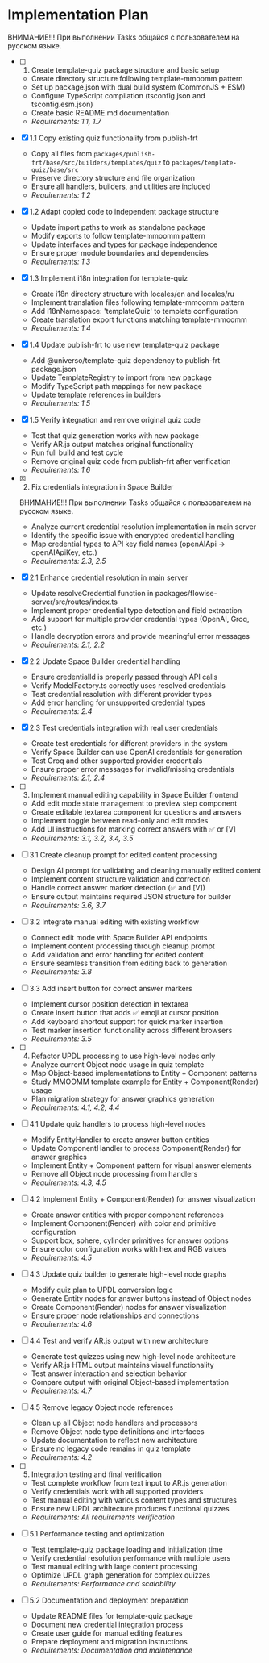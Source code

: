 # Implementation Plan

ВНИМАНИЕ!!! При выполнении Tasks общайся с пользователем на русском языке.

- [ ] 1. Create template-quiz package structure and basic setup
  - Create directory structure following template-mmoomm pattern
  - Set up package.json with dual build system (CommonJS + ESM)
  - Configure TypeScript compilation (tsconfig.json and tsconfig.esm.json)
  - Create basic README.md documentation
  - _Requirements: 1.1, 1.7_

- [x] 1.1 Copy existing quiz functionality from publish-frt
  - Copy all files from `packages/publish-frt/base/src/builders/templates/quiz` to `packages/template-quiz/base/src`
  - Preserve directory structure and file organization
  - Ensure all handlers, builders, and utilities are included
  - _Requirements: 1.2_

- [x] 1.2 Adapt copied code to independent package structure
  - Update import paths to work as standalone package
  - Modify exports to follow template-mmoomm pattern
  - Update interfaces and types for package independence
  - Ensure proper module boundaries and dependencies
  - _Requirements: 1.3_

- [x] 1.3 Implement i18n integration for template-quiz
  - Create i18n directory structure with locales/en and locales/ru
  - Implement translation files following template-mmoomm pattern
  - Add i18nNamespace: 'templateQuiz' to template configuration
  - Create translation export functions matching template-mmoomm
  - _Requirements: 1.4_

- [x] 1.4 Update publish-frt to use new template-quiz package
  - Add @universo/template-quiz dependency to publish-frt package.json
  - Update TemplateRegistry to import from new package
  - Modify TypeScript path mappings for new package
  - Update template references in builders
  - _Requirements: 1.5_

- [x] 1.5 Verify integration and remove original quiz code
  - Test that quiz generation works with new package
  - Verify AR.js output matches original functionality
  - Run full build and test cycle
  - Remove original quiz code from publish-frt after verification
  - _Requirements: 1.6_

- [x] 2. Fix credentials integration in Space Builder

    ВНИМАНИЕ!!! При выполнении Tasks общайся с пользователем на русском языке.

  - Analyze current credential resolution implementation in main server
  - Identify the specific issue with encrypted credential handling
  - Map credential types to API key field names (openAIApi -> openAIApiKey, etc.)
  - _Requirements: 2.3, 2.5_

- [x] 2.1 Enhance credential resolution in main server
  - Update resolveCredential function in packages/flowise-server/src/routes/index.ts
  - Implement proper credential type detection and field extraction
  - Add support for multiple provider credential types (OpenAI, Groq, etc.)
  - Handle decryption errors and provide meaningful error messages
  - _Requirements: 2.1, 2.2_

- [x] 2.2 Update Space Builder credential handling
  - Ensure credentialId is properly passed through API calls
  - Verify ModelFactory.ts correctly uses resolved credentials
  - Test credential resolution with different provider types
  - Add error handling for unsupported credential types
  - _Requirements: 2.4_

- [x] 2.3 Test credentials integration with real user credentials
  - Create test credentials for different providers in the system
  - Verify Space Builder can use OpenAI credentials for generation
  - Test Groq and other supported provider credentials
  - Ensure proper error messages for invalid/missing credentials
  - _Requirements: 2.1, 2.4_

- [ ] 3. Implement manual editing capability in Space Builder frontend
  - Add edit mode state management to preview step component
  - Create editable textarea component for questions and answers
  - Implement toggle between read-only and edit modes
  - Add UI instructions for marking correct answers with ✅ or [V]
  - _Requirements: 3.1, 3.2, 3.4, 3.5_

- [ ] 3.1 Create cleanup prompt for edited content processing
  - Design AI prompt for validating and cleaning manually edited content
  - Implement content structure validation and correction
  - Handle correct answer marker detection (✅ and [V])
  - Ensure output maintains required JSON structure for builder
  - _Requirements: 3.6, 3.7_

- [ ] 3.2 Integrate manual editing with existing workflow
  - Connect edit mode with Space Builder API endpoints
  - Implement content processing through cleanup prompt
  - Add validation and error handling for edited content
  - Ensure seamless transition from editing back to generation
  - _Requirements: 3.8_

- [ ] 3.3 Add insert button for correct answer markers
  - Implement cursor position detection in textarea
  - Create insert button that adds ✅ emoji at cursor position
  - Add keyboard shortcut support for quick marker insertion
  - Test marker insertion functionality across different browsers
  - _Requirements: 3.5_

- [ ] 4. Refactor UPDL processing to use high-level nodes only
  - Analyze current Object node usage in quiz template
  - Map Object-based implementations to Entity + Component patterns
  - Study MMOOMM template example for Entity + Component(Render) usage
  - Plan migration strategy for answer graphics generation
  - _Requirements: 4.1, 4.2, 4.4_

- [ ] 4.1 Update quiz handlers to process high-level nodes
  - Modify EntityHandler to create answer button entities
  - Update ComponentHandler to process Component(Render) for answer graphics
  - Implement Entity + Component pattern for visual answer elements
  - Remove all Object node processing from handlers
  - _Requirements: 4.3, 4.5_

- [ ] 4.2 Implement Entity + Component(Render) for answer visualization
  - Create answer entities with proper component references
  - Implement Component(Render) with color and primitive configuration
  - Support box, sphere, cylinder primitives for answer options
  - Ensure color configuration works with hex and RGB values
  - _Requirements: 4.5_

- [ ] 4.3 Update quiz builder to generate high-level node graphs
  - Modify quiz plan to UPDL conversion logic
  - Generate Entity nodes for answer buttons instead of Object nodes
  - Create Component(Render) nodes for answer visualization
  - Ensure proper node relationships and connections
  - _Requirements: 4.6_

- [ ] 4.4 Test and verify AR.js output with new architecture
  - Generate test quizzes using new high-level node architecture
  - Verify AR.js HTML output maintains visual functionality
  - Test answer interaction and selection behavior
  - Compare output with original Object-based implementation
  - _Requirements: 4.7_

- [ ] 4.5 Remove legacy Object node references
  - Clean up all Object node handlers and processors
  - Remove Object node type definitions and interfaces
  - Update documentation to reflect new architecture
  - Ensure no legacy code remains in quiz template
  - _Requirements: 4.2_

- [ ] 5. Integration testing and final verification
  - Test complete workflow from text input to AR.js generation
  - Verify credentials work with all supported providers
  - Test manual editing with various content types and structures
  - Ensure new UPDL architecture produces functional quizzes
  - _Requirements: All requirements verification_

- [ ] 5.1 Performance testing and optimization
  - Test template-quiz package loading and initialization time
  - Verify credential resolution performance with multiple users
  - Test manual editing with large content processing
  - Optimize UPDL graph generation for complex quizzes
  - _Requirements: Performance and scalability_

- [ ] 5.2 Documentation and deployment preparation
  - Update README files for template-quiz package
  - Document new credential integration process
  - Create user guide for manual editing features
  - Prepare deployment and migration instructions
  - _Requirements: Documentation and maintenance_
